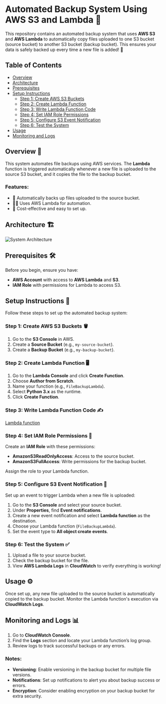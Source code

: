# Automated Backup System Using AWS S3 and Lambda 🚀

This repository contains an automated backup system that uses **AWS S3** and **AWS Lambda** to automatically copy files uploaded to one S3 bucket (source bucket) to another S3 bucket (backup bucket). This ensures your data is safely backed up every time a new file is added! 🔄

## Table of Contents

- [Overview](#overview)
- [Architecture](#architecture)
- [Prerequisites](#prerequisites)
- [Setup Instructions](#setup-instructions)
  - [Step 1: Create AWS S3 Buckets](#step-1-create-aws-s3-buckets)
  - [Step 2: Create Lambda Function](#step-2-create-lambda-function)
  - [Step 3: Write Lambda Function Code](#step-3-write-lambda-function-code)
  - [Step 4: Set IAM Role Permissions](#step-4-set-iam-role-permissions)
  - [Step 5: Configure S3 Event Notification](#step-5-configure-s3-event-notification)
  - [Step 6: Test the System](#step-6-test-the-system)
- [Usage](#usage)
- [Monitoring and Logs](#monitoring-and-logs)

## Overview 🌟

This system automates file backups using AWS services. The **Lambda** function is triggered automatically whenever a new file is uploaded to the source S3 bucket, and it copies the file to the backup bucket.

### Features:
- 🚀 Automatically backs up files uploaded to the source bucket.
- 🧑‍💻 Uses AWS Lambda for automation.
- 💸 Cost-effective and easy to set up.

## Architecture 🏗️
![System Architecture](https://github.com/user-attachments/assets/9cfb5c1f-9297-40ee-8062-e59b7d2e660c)

## Prerequisites 🛠️

Before you begin, ensure you have:
- **AWS Account** with access to **AWS Lambda** and **S3**.
- **IAM Role** with permissions for Lambda to access S3.

## Setup Instructions 📝

Follow these steps to set up the automated backup system:

### Step 1: Create AWS S3 Buckets 🪣

1. Go to the **S3 Console** in AWS.
2. Create a **Source Bucket** (e.g., `my-source-bucket`).
3. Create a **Backup Bucket** (e.g., `my-backup-bucket`).

### Step 2: Create Lambda Function 🖥️

1. Go to the **Lambda Console** and click **Create Function**.
2. Choose **Author from Scratch**.
3. Name your function (e.g., `FileBackupLambda`).
4. Select **Python 3.x** as the runtime.
5. Click **Create Function**.

### Step 3: Write Lambda Function Code ✍️
[Lambda function](lambda_function.py)

### Step 4: Set IAM Role Permissions 🔑

Create an **IAM Role** with these permissions:
- **AmazonS3ReadOnlyAccess**: Access to the source bucket.
- **AmazonS3FullAccess**: Write permissions for the backup bucket.

Assign the role to your Lambda function.

### Step 5: Configure S3 Event Notification 🔔

Set up an event to trigger Lambda when a new file is uploaded:
1. Go to the **S3 Console** and select your source bucket.
2. Under **Properties**, find **Event notifications**.
3. Create a new event notification and select **Lambda function** as the destination.
4. Choose your Lambda function (`FileBackupLambda`).
5. Set the event type to **All object create events**.

### Step 6: Test the System ✅

1. Upload a file to your source bucket.
2. Check the backup bucket for the file.
3. View **AWS Lambda Logs** in **CloudWatch** to verify everything is working!

## Usage ⚙️

Once set up, any new file uploaded to the source bucket is automatically copied to the backup bucket. Monitor the Lambda function's execution via **CloudWatch Logs**.

## Monitoring and Logs 📊

1. Go to **CloudWatch Console**.
2. Find the **Logs** section and locate your Lambda function’s log group.
3. Review logs to track successful backups or any errors.

### Notes:
- **Versioning**: Enable versioning in the backup bucket for multiple file versions.
- **Notifications**: Set up notifications to alert you about backup success or errors.
- **Encryption**: Consider enabling encryption on your backup bucket for extra security.
